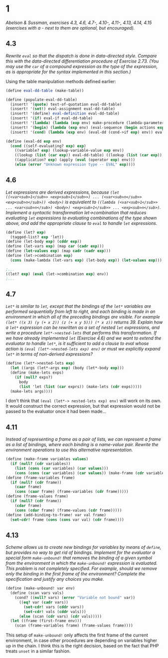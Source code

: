 # 1

*Abelson & Sussman, exercises 4.3, 4.6, 4.7-, 4.10-, 4.11-, 4.13, 4.14, 4.15
(exercises with a - next to them are optional, but encouraged).*

## 4.3

*Rewrite `eval` so that the dispatch is done in data-directed style. Compare this with the data-directed differentiation procedure of Exercise 2.73. (You may use the `car` of a compound expression as the type of the expression, as is appropriate for the syntax implemented in this section.)*

Using the table manipulation methods defined earlier:
```scheme
(define eval-dd-table (make-table))

(define (populate-eval-dd-table)
  (insert! '(quote) text-of-quotation eval-dd-table)
  (insert! '(set!) eval-assignment eval-dd-table)
  (insert! '(define) eval-definition eval-dd-table)
  (insert! '(if) eval-if eval-dd-table)
  (insert! '(lambda) (lambda (exp env) make-procedure (lambda-parameters exp) (lambda-body exp) env) eval-dd-table)
  (insert! '(begin) (lambda (exp env) (eval-sequence (begin actions exp) env)) eval-dd-table)
  (insert! '(cond) (lambda (exp env) (eval-dd (cond->if exp) env)) eval-dd-table))

(define (eval-dd exp env)
  (cond ((self-evaluating? exp) exp)
    ((variable? exp) (lookup-variable-value exp env))
    ((lookup (list (car exp)) eval-dd-table) ((lookup (list (car exp)) eval-dd-table) exp env))
    ((application? exp) (apply (eval (operator exp) env)))
    (else (error "Unknown expression type -- EVAL" exp))))
```

## 4.6

*Let expressions are derived expressions, because `(let ((<var<sub>1</sub>> <exp<sub>1</sub>>) ... (<var<sub>n</sub>> <exp<sub>n</sub>)) <body>)` is equivalent to `((lambda (<var<sub>1</sub>> ... <var<sub>n</sub>) <body>) <exp<sub>1</sub>> ... <exp<sub>n</sub>)`. Implement a syntactic transformation let->combination that reduces evaluating `let` expressions to evaluating combinations of the type shown above, and add the appropriate clause to `eval` to handle `let` expressions.*

```scheme
(define (let? exp)
  (tagged-list? exp 'let))
(define (let-body exp) (cddr exp))
(define (let-vars exp) (map car (cadr exp)))
(define (let-values exp) (map cadr (cadr exp)))
(define (let->combination exp)
  (cons (make-lambda (let-vars exp) (let-body exp)) (let-values exp)))

;...
((let? exp) (eval (let->combination exp) env))
;...
```

## 4.7

*`Let*` is similar to `let`, except that the bindings of the `let*` variables are performed sequentially from left to right, and each binding is made in an environment in which all of the preceding bindings are visible. For example `(let* ((x 3) (y (+ x 2)) (z (+ x y 5))) (* x z))` returns 39. Explain how a `let*` expression can be rewritten as a set of nested `let` expressions, and write a procedure `let*->nested-lets` that performs this transformation. If we have already implemented `let` (Exercise 4.6) and we want to extend the evaluator to handle `let*`, is it sufficient to add a clause to eval whose action is `(eval (let*->nested-lets exp) env)` or must we explicitly expand `let*` in terms of non-derived expressions?*

```scheme
(define (let*->nested-lets exp)
  (let ((args (let*-args exp) (body (let*-body exp)))
  (define (make-lets exps)
    (if (null? exps?)
      body
      (list 'let (list (car exprs)) (make-lets (cdr exps)))))
  (make-lets args))))
```

I don't think that `(eval (let*-> nested-lets exp) env)` will work on its own. It would construct the correct expression, but that expression would not be passed to the evaluator once it had been made...

## 4.11

*Instead of representing a frame as a pair of lists, we can represent a frame as a list of bindings, where each binding is a name-value pair. Rewrite the environment operations to use this alternative representation.*

```scheme
(define (make-frame variables values)
  (if (null? (cdr variables))
    (list (cons (car variables) (car values)))
    (cons (cons (car variables) (car values)) (make-frame (cdr variables) (cdr values)))))
(define (frame-variables frame)
  (if (null? (cdr frame))
    (caar frame)
    (cons (caar frame) (frame-variables (cdr frame)))))
(define (frame-values frame)
  (if (null? (cdr frame))
    (cdar frame)
    (cons (cdar frame) (frame-values (cdr frame)))))
(define (add-binding-to-frame! var val frame)
  (set-cdr! frame (cons (cons var val) (cdr frame))))
```

## 4.13

*Scheme allows us to create new bindings for variables by means of `define`, but provides no way to get rid of bindings. Implement for the evaluator a special form `make-unbound!` that removes the binding of a given symbol from the environment in which the `make-unbound!` expression is evaluated. This problem is not completely specified. For example, should we remove only the binding in the first frame of the environment? Complete the specification and justify any choices you make.*

```scheme
(define (make-unbound! var env)
  (define (scan vars vals)
    (cond? ((null? vars) (error "Variable not bound" var))
      ((eq? var (cadr vars))
        (set-cdr! vars (cddr vars))
        (set-cdr! vals (cddr vals)))
      (else (scan (cdr vars) (cdr vals)))))
  (let ((frame (first-frame env)))
    (scan (frame-variables frame) (frame-values frame))))
```

This setup of `make-unbound!` only affects the first frame of the current environment, in case other procedures are depending on variables higher up in the chain. I think this is the right decision, based on the fact that PHP treats `unset` in a similar fashion.
